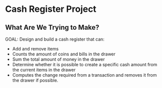 # Cash Register Project

## What Are We Trying to Make?

GOAL: Design and build a cash register that can:

- Add and remove items
- Counts the amount of coins and bills in the drawer
- Sum the total amount of money in the drawer
- Determine whether it is possible to create a specific cash amount from the current items in the drawer
- Computes the change required from a transaction and removes it from the drawer if possible.
